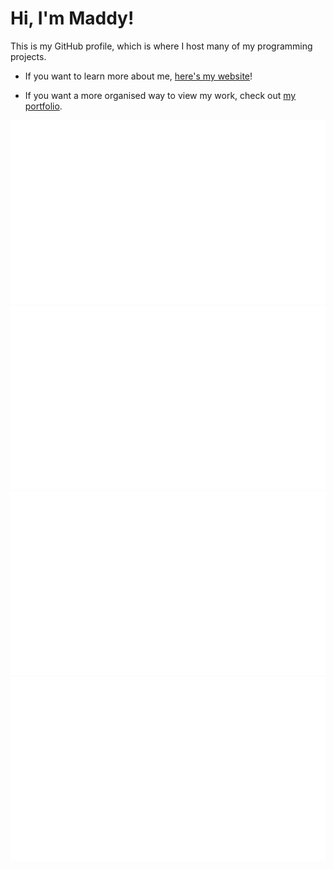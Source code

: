 # Hi, I'm Maddy!

This is my GitHub profile, which is where I host many of my programming projects.

* If you want to learn more about me, [here's my website](https://maddyguthridge.com)!

* If you want a more organised way to view my work, check out [my portfolio](https://portfolio.maddyguthridge.com).

![My user statistics](https://raw.githubusercontent.com/MaddyGuthridge/github-stats/master/generated/overview.svg#gh-dark-mode-only)
![](https://raw.githubusercontent.com/MaddyGuthridge/github-stats/master/generated/overview.svg#gh-light-mode-only)
![My language statistics](https://raw.githubusercontent.com/MaddyGuthridge/github-stats/master/generated/languages.svg#gh-dark-mode-only)
![](https://raw.githubusercontent.com/MaddyGuthridge/github-stats/master/generated/languages.svg#gh-light-mode-only)
